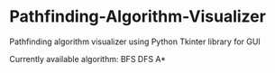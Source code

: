 # Pathfinding-Algorithm-Visualizer

Pathfinding algorithm visualizer using Python Tkinter library for GUI

Currently available algorithm:
BFS
DFS
A*
